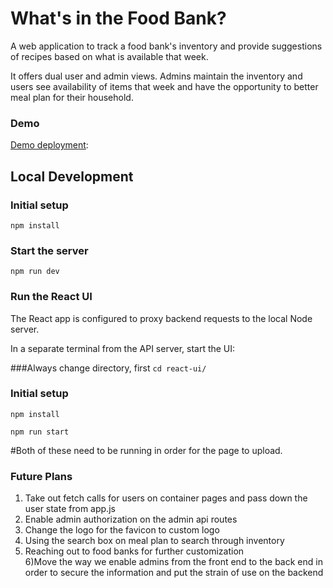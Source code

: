 # What's in the Food Bank?

A web application to track a food bank's inventory and provide suggestions of recipes based on what is available that week.

It offers dual user and admin views. Admins maintain the inventory and users see availability of items that week and have the opportunity to better meal plan for their household.

### Demo

[Demo deployment](https://rocky-refuge-16506.herokuapp.com/):

## Local Development

### Initial setup
`npm install`

### Start the server
`npm run dev`

### Run the React UI

The React app is configured to proxy backend requests to the local Node server.

In a separate terminal from the API server, start the UI:

###Always change directory, first
`cd react-ui/`

### Initial setup
`npm install`

`npm run start`

#Both of these need to be running in order for the page to upload.

### Future Plans
 1) Take out fetch calls for users on container pages and pass down the user state from app.js<br>
 2) Enable admin authorization on the admin api routes<br>
 3) Change the logo for the favicon to custom logo<br>
 4) Using the search box on meal plan to search through inventory<br>
 5) Reaching out to food banks for further customization<br>
 6)Move the way we enable admins from the front end to the back end in order to secure the information and put the strain of use on the backend
